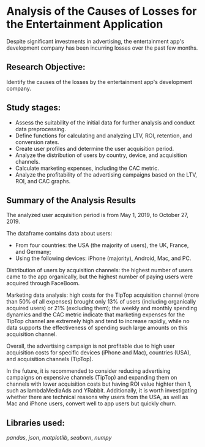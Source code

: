 # Analysis of the Causes of Losses for the Entertainment Application

Despite significant investments in advertising, the entertainment app's development company has been incurring losses over the past few months.

## Research Objective:

Identify the causes of the losses by the entertainment app's development company.

## Study stages:

- Assess the suitability of the initial data for further analysis and conduct data preprocessing.
- Define functions for calculating and analyzing LTV, ROI, retention, and conversion rates.
- Create user profiles and determine the user acquisition period.
- Analyze the distribution of users by country, device, and acquisition channels.
- Calculate marketing expenses, including the CAC metric.
- Analyze the profitability of the advertising campaigns based on the LTV, ROI, and CAC graphs.

## Summary of the Analysis Results

The analyzed user acquisition period is from May 1, 2019, to October 27, 2019.

The dataframe contains data about users:

- From four countries: the USA (the majority of users), the UK, France, and Germany;
- Using the following devices: iPhone (majority), Android, Mac, and PC.
  
Distribution of users by acquisition channels: the highest number of users came to the app organically, but the highest number of paying users were acquired through FaceBoom.

Marketing data analysis: high costs for the TipTop acquisition channel (more than 50% of all expenses) brought only 13% of users (including organically acquired users) or 21% (excluding them); the weekly and monthly spending dynamics and the CAC metric indicate that marketing expenses for the TipTop channel are extremely high and tend to increase rapidly, while no data supports the effectiveness of spending such large amounts on this acquisition channel.

Overall, the advertising campaign is not profitable due to high user acquisition costs for specific devices (iPhone and Mac), countries (USA), and acquisition channels (TipTop).

In the future, it is recommended to consider reducing advertising campaigns on expensive channels (TipTop) and expanding them on channels with lower acquisition costs but having ROI value highter then 1, such as lambdaMediaAds and YRabbit. Additionally, it is worth investigating whether there are technical reasons why users from the USA, as well as Mac and iPhone users, convert well to app users but quickly churn.

## Libraries used:

*pandas*,  *json*,  *matplotlib*, *seaborn*, *numpy*
